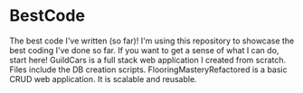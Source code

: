 # BestCode
The best code I've written (so far)!
I'm using this repository to showcase the best coding I've done so far. If you want to get a sense of what I can do, start here!
GuildCars is a full stack web application I created from scratch. Files include the DB creation scripts.
FlooringMasteryRefactored is a basic CRUD web application. It is scalable and reusable.
